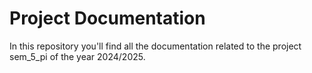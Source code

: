 # Project Documentation

  In this repository you'll find all the documentation related to the project sem_5_pi of the year 2024/2025. 
